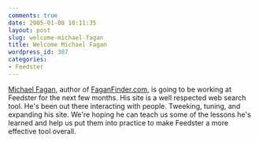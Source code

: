 ```yaml
---
comments: true
date: 2005-01-08 10:11:35
layout: post
slug: welcome-michael-fagan
title: Welcome Michael Fagan
wordpress_id: 387
categories:
- Feedster
---
```


[Michael Fagan](http://www.faganfinder.com/me/), author of [FaganFinder.com](http://www.faganfinder.com), is going to be working at Feedster for the next few months. His site is a well respected web search tool. He's been out there interacting with people. Tweeking, tuning, and expanding his site. We're hoping he can teach us some of the lessons he's learned and help us put them into practice to make Feedster a more effective tool overall.
